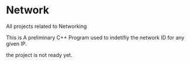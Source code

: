 # Network
All projects related to Networking


This is A preliminary C++ Program used to indetifiy the network ID for any given IP.

the project is not ready yet.
